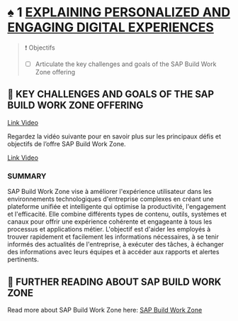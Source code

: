 # ♠ 1 [EXPLAINING PERSONALIZED AND ENGAGING DIGITAL EXPERIENCES](https://learning.sap.com/learning-journeys/compose-and-automate-with-sap-build-the-no-code-way/explaining-personalized-and-engaging-digital-experiences)

> :exclamation: Objectifs
>
> - [ ] Articulate the key challenges and goals of the SAP Build Work Zone offering

## :closed_book: KEY CHALLENGES AND GOALS OF THE SAP BUILD WORK ZONE OFFERING

[Link Video](https://learning.sap.com/learning-journeys/compose-and-automate-with-sap-build-the-no-code-way/explaining-personalized-and-engaging-digital-experiences)

Regardez la vidéo suivante pour en savoir plus sur les principaux défis et objectifs de l’offre SAP Build Work Zone.

[Link Video](https://learning.sap.com/learning-journeys/compose-and-automate-with-sap-build-the-no-code-way/explaining-personalized-and-engaging-digital-experiences)

### SUMMARY

SAP Build Work Zone vise à améliorer l'expérience utilisateur dans les environnements technologiques d'entreprise complexes en créant une plateforme unifiée et intelligente qui optimise la productivité, l'engagement et l'efficacité. Elle combine différents types de contenu, outils, systèmes et canaux pour offrir une expérience cohérente et engageante à tous les processus et applications métier. L'objectif est d'aider les employés à trouver rapidement et facilement les informations nécessaires, à se tenir informés des actualités de l'entreprise, à exécuter des tâches, à échanger des informations avec leurs équipes et à accéder aux rapports et alertes pertinents.

## :closed_book: FURTHER READING ABOUT SAP BUILD WORK ZONE

Read more about SAP Build Work Zone here: [SAP Build Work Zone](https://www.sap.com/germany/products/technology-platform/workzone.html)

